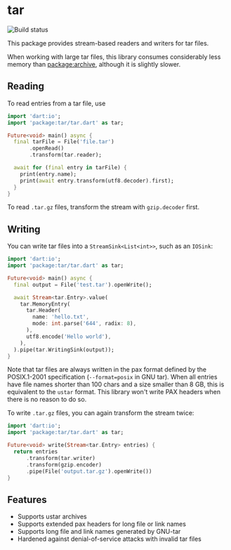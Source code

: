 # tar

![Build status](https://github.com/simolus3/tar/workflows/build/badge.svg)

This package provides stream-based readers and writers for tar files.

When working with large tar files, this library consumes considerably less memory
than [package:archive](https://pub.dev/packages/archive), although it is slightly slower.

## Reading

To read entries from a tar file, use

```dart
import 'dart:io';
import 'package:tar/tar.dart' as tar;

Future<void> main() async {
  final tarFile = File('file.tar')
       .openRead()
       .transform(tar.reader);

  await for (final entry in tarFile) {
    print(entry.name);
    print(await entry.transform(utf8.decoder).first);
  }
}
```

To read `.tar.gz` files, transform the stream with `gzip.decoder` first.

## Writing

You can write tar files into a `StreamSink<List<int>>`, such as an `IOSink`:

```dart
import 'dart:io';
import 'package:tar/tar.dart' as tar;

Future<void> main() async {
  final output = File('test.tar').openWrite();

  await Stream<tar.Entry>.value(
    tar.MemoryEntry(
      tar.Header(
        name: 'hello.txt',
        mode: int.parse('644', radix: 8),
      ),
      utf8.encode('Hello world'),
    ),
  ).pipe(tar.WritingSink(output));
}
```

Note that tar files are always written in the pax format defined by the POSIX.1-2001 specification
(`--format=posix` in GNU tar).
When all entries have file names shorter than 100 chars and a size smaller than 8 GB, this is
equivalent to the `ustar` format. This library won't write PAX headers when there is no reason to do so.

To write `.tar.gz` files, you can again transform the stream twice:

```dart
import 'dart:io';
import 'package:tar/tar.dart' as tar;

Future<void> write(Stream<tar.Entry> entries) {
  return entries
      .transform(tar.writer)
      .transform(gzip.encoder)
      .pipe(File('output.tar.gz').openWrite())
}
```

## Features

- Supports ustar archives
- Supports extended pax headers for long file or link names
- Supports long file and link names generated by GNU-tar
- Hardened against denial-of-service attacks with invalid tar files
